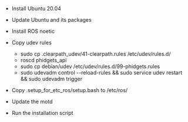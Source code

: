 - Install Ubuntu 20.04
- Update Ubuntu and its packages

- Install ROS noetic

- Copy udev rules
    - sudo cp .clearpath_udev/41-clearpath.rules /etc/udev/rules.d/
    - roscd phidgets_api
    - sudo cp debian/udev /etc/udev/rules.d/99-phidgets.rules
    - sudo udevadm control --reload-rules && sudo service udev restart && sudo udevadm trigger

- Copy .setup_for_etc_ros/setup.bash to /etc/ros/

- Update the motd

- Run the installation script